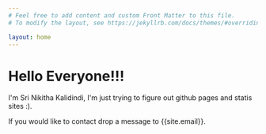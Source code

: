 ```yaml
---
# Feel free to add content and custom Front Matter to this file.
# To modify the layout, see https://jekyllrb.com/docs/themes/#overriding-theme-defaults

layout: home
---
```

# Hello Everyone!!!

I'm Sri Nikitha Kalidindi, I'm just trying to figure out github pages and statis sites :). 

If you would like to contact drop a message to {{site.email}}.


